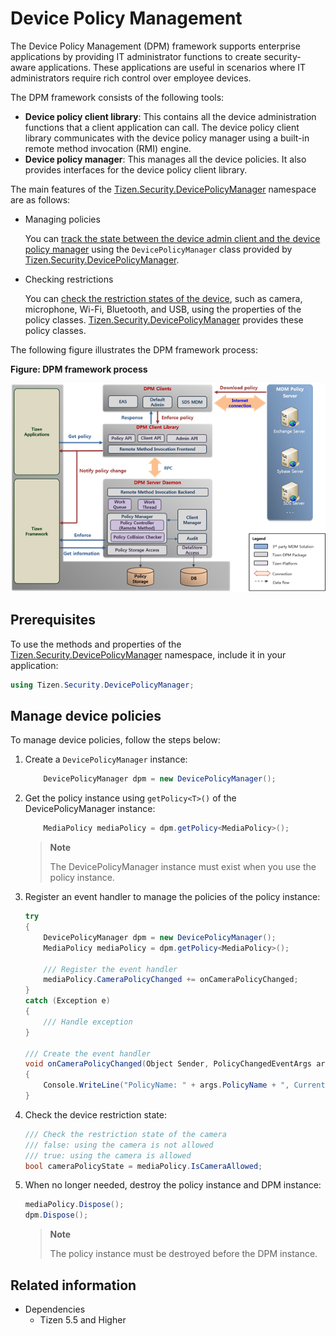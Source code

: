 # Device Policy Management


The Device Policy Management (DPM) framework supports enterprise applications by providing IT administrator functions to create security-aware applications. These applications are useful in scenarios where IT administrators require rich control over employee devices.

The DPM framework consists of the following tools:

- **Device policy client library**: This contains all the device administration functions that a client application can call. The device policy client library communicates with the device policy manager using a built-in remote method invocation (RMI) engine.
- **Device policy manager**: This manages all the device policies. It also provides interfaces for the device policy client library.

The main features of the [Tizen.Security.DevicePolicyManager](/application/dotnet/api/TizenFX/master/api/Tizen.Security.DevicePolicyManager.html) namespace are as follows:

- Managing policies

  You can [track the state between the device admin client and the device policy manager](#client_application) using the `DevicePolicyManager` class provided by [Tizen.Security.DevicePolicyManager](/application/dotnet/api/TizenFX/master/api/Tizen.Security.DevicePolicyManager.html).

- Checking restrictions

  You can [check the restriction states of the device](#client_application), such as camera, microphone, Wi-Fi, Bluetooth, and USB, using the properties of the policy classes. [Tizen.Security.DevicePolicyManager](/application/dotnet/api/TizenFX/master/api/Tizen.Security.DevicePolicyManager.html) provides these policy classes.

The following figure illustrates the DPM framework process:

**Figure: DPM framework process**

![DPM framework process](./media/dpm-framework.png)

## Prerequisites

To use the methods and properties of the [Tizen.Security.DevicePolicyManager](/application/dotnet/api/TizenFX/master/api/Tizen.Security.DevicePolicyManager.html) namespace, include it in your application:

```csharp
using Tizen.Security.DevicePolicyManager;
```

<a name="client_application"></a>
## Manage device policies

To manage device policies, follow the steps below:

1. Create a `DevicePolicyManager` instance:

   ```csharp
       DevicePolicyManager dpm = new DevicePolicyManager();
   ```

2. Get the policy instance using `getPolicy<T>()` of the DevicePolicyManager instance:
   ```csharp
       MediaPolicy mediaPolicy = dpm.getPolicy<MediaPolicy>();
   ```
   > **Note**
   >
   > The DevicePolicyManager instance must exist when you use the policy instance.

3. Register an event handler to manage the policies of the policy instance:

   ```csharp
   try
   {
       DevicePolicyManager dpm = new DevicePolicyManager();
       MediaPolicy mediaPolicy = dpm.getPolicy<MediaPolicy>();

       /// Register the event handler
       mediaPolicy.CameraPolicyChanged += onCameraPolicyChanged;
   }
   catch (Exception e)
   {
       /// Handle exception
   }

   /// Create the event handler
   void onCameraPolicyChanged(Object Sender, PolicyChangedEventArgs args)
   {
       Console.WriteLine("PolicyName: " + args.PolicyName + ", Current policy state: " + args.IsAllowed);
   }
   ```

4. Check the device restriction state:

   ```csharp
   /// Check the restriction state of the camera
   /// false: using the camera is not allowed
   /// true: using the camera is allowed
   bool cameraPolicyState = mediaPolicy.IsCameraAllowed;
   ```

5. When no longer needed, destroy the policy instance and DPM instance:

   ```csharp
   mediaPolicy.Dispose();
   dpm.Dispose();
   ```
   > **Note**
   >
   > The policy instance must be destroyed before the DPM instance.

## Related information
- Dependencies
  - Tizen 5.5 and Higher
